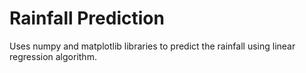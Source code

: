 # Rainfall Prediction
Uses numpy and matplotlib libraries to predict the rainfall using linear regression algorithm.